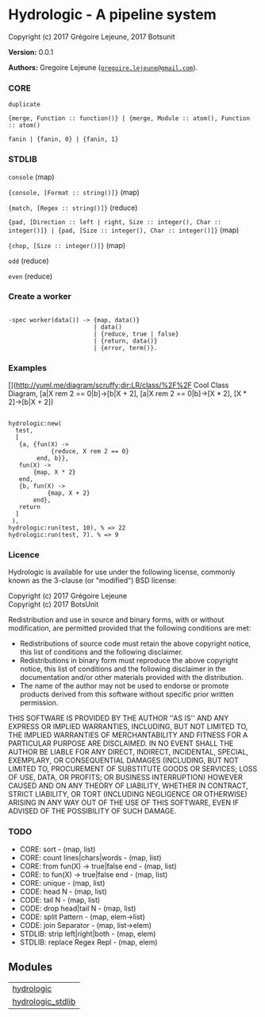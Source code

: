 

# Hydrologic - A pipeline system #

Copyright (c) 2017 Grégoire Lejeune, 2017 Botsunit

__Version:__ 0.0.1

__Authors:__ Gregoire Lejeune ([`gregoire.lejeune@gmail.com`](mailto:gregoire.lejeune@gmail.com)).


### CORE ###

`duplicate`

`{merge, Function :: function()} | {merge, Module :: atom(), Function :: atom()`

`fanin | {fanin, 0} | {fanin, 1}`


### STDLIB ###

`console` (map)

`{console, [Format :: string()]}` (map)

`{match, [Regex :: string()]}` (reduce)

`{pad, [Direction :: left | right, Size :: integer(), Char :: integer()]} | {pad, [Size :: integer(), Char :: integer()]}` (map)

`{chop, [Size :: integer()]}` (map)

`odd` (reduce)

`even` (reduce)


### Create a worker ###

```

-spec worker(data()) -> {map, data()}
                        | data()
                        | {reduce, true | false}
                        | {return, data()}
                        | {error, term()}.

```


### Examples ###

[](http://yuml.me/diagram/scruffy;dir:LR/class/%2F%2F Cool Class Diagram, [a|X rem 2 == 0|b]->[b|X + 2], [a|X rem 2 == 0|b]->[X * 2], [X * 2]->[b|X + 2])

```

hydrologic:new(
  test,
  [
   {a, {fun(X) ->
            {reduce, X rem 2 == 0}
        end, b}},
   fun(X) ->
       {map, X * 2}
   end,
   {b, fun(X) ->
           {map, X + 2}
       end},
   return
  ]
 ),
hydrologic:run(test, 10), % => 22
hydrologic:run(test, 7). % => 9

```


### Licence ###

Hydrologic is available for use under the following license, commonly known as the 3-clause (or "modified") BSD license:

Copyright (c) 2017 Grégoire Lejeune<br />
Copyright (c) 2017 BotsUnit<br />

Redistribution and use in source and binary forms, with or without modification, are permitted provided that the following conditions are met:

* Redistributions of source code must retain the above copyright notice, this list of conditions and the following disclaimer.
* Redistributions in binary form must reproduce the above copyright notice, this list of conditions and the following disclaimer in the documentation and/or other materials provided with the distribution.
* The name of the author may not be used to endorse or promote products derived from this software without specific prior written permission.



THIS SOFTWARE IS PROVIDED BY THE AUTHOR ''AS IS'' AND ANY EXPRESS OR IMPLIED WARRANTIES, INCLUDING, BUT NOT LIMITED TO, THE IMPLIED WARRANTIES OF MERCHANTABILITY AND FITNESS FOR A PARTICULAR PURPOSE ARE DISCLAIMED. IN NO EVENT SHALL THE AUTHOR BE LIABLE FOR ANY DIRECT, INDIRECT, INCIDENTAL, SPECIAL, EXEMPLARY, OR CONSEQUENTIAL DAMAGES (INCLUDING, BUT NOT LIMITED TO, PROCUREMENT OF SUBSTITUTE GOODS OR SERVICES; LOSS OF USE, DATA, OR PROFITS; OR BUSINESS INTERRUPTION) HOWEVER CAUSED AND ON ANY THEORY OF LIABILITY, WHETHER IN CONTRACT, STRICT LIABILITY, OR TORT (INCLUDING NEGLIGENCE OR OTHERWISE) ARISING IN ANY WAY OUT OF THE USE OF THIS SOFTWARE, EVEN IF ADVISED OF THE POSSIBILITY OF SUCH DAMAGE.


### TODO ###
* CORE: sort - (map, list)
* CORE: count lines|chars|words - (map, list)
* CORE: from fun(X) -> true|false end - (map, list)
* CORE: to fun(X) -> true|false end - (map, list)
* CORE: unique - (map, list)
* CODE: head N - (map, list)
* CODE: tail N - (map, list)
* CODE: drop head|tail N - (map, list)
* CODE: split Pattern - (map, elem->list)
* CODE: join Separator - (map, list->elem)
* STDLIB: strip left|right|both - (map, elem)
* STDLIB: replace Regex Repl - (map, elem)


## Modules ##


<table width="100%" border="0" summary="list of modules">
<tr><td><a href="https://github.com/botsunit/hydrologic/blob/master/doc/hydrologic.md" class="module">hydrologic</a></td></tr>
<tr><td><a href="https://github.com/botsunit/hydrologic/blob/master/doc/hydrologic_stdlib.md" class="module">hydrologic_stdlib</a></td></tr></table>


